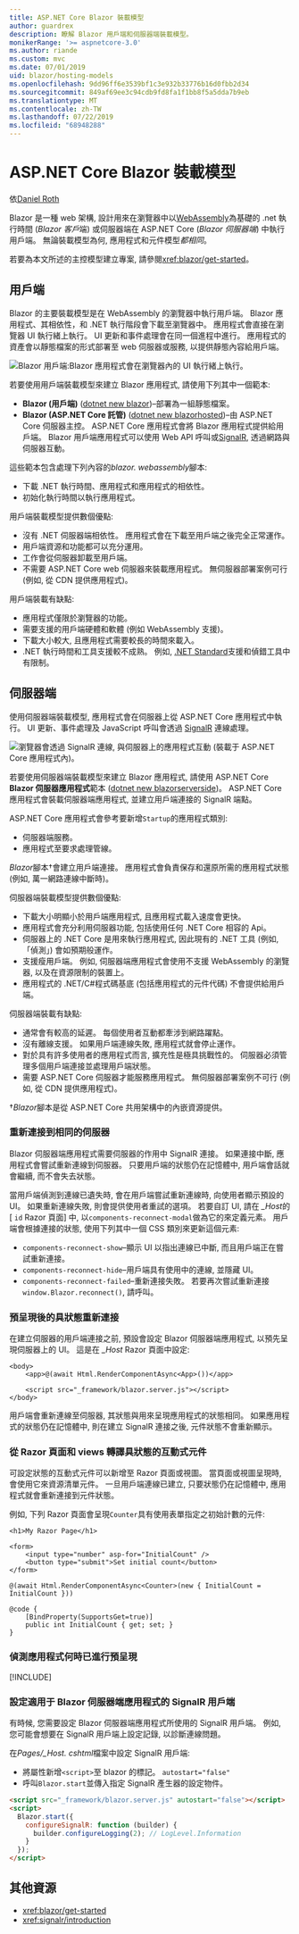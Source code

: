 ```yaml
---
title: ASP.NET Core Blazor 裝載模型
author: guardrex
description: 瞭解 Blazor 用戶端和伺服器端裝載模型。
monikerRange: '>= aspnetcore-3.0'
ms.author: riande
ms.custom: mvc
ms.date: 07/01/2019
uid: blazor/hosting-models
ms.openlocfilehash: 9dd96ff6e3539bf1c3e932b33776b16d0fbb2d34
ms.sourcegitcommit: 849af69ee3c94cdb9fd8fa1f1bb8f5a5dda7b9eb
ms.translationtype: MT
ms.contentlocale: zh-TW
ms.lasthandoff: 07/22/2019
ms.locfileid: "68948288"
---
```

# <a name="aspnet-core-blazor-hosting-models"></a>ASP.NET Core Blazor 裝載模型

依[Daniel Roth](https://github.com/danroth27)

Blazor 是一種 web 架構, 設計用來在瀏覽器中以[WebAssembly](https://webassembly.org/)為基礎的 .net 執行時間 (*Blazor 客戶*端) 或伺服器端在 ASP.NET Core (*Blazor 伺服器端*) 中執行用戶端。 無論裝載模型為何, 應用程式和元件模型*都相同*。

若要為本文所述的主控模型建立專案, 請參閱<xref:blazor/get-started>。

## <a name="client-side"></a>用戶端

Blazor 的主要裝載模型是在 WebAssembly 的瀏覽器中執行用戶端。 Blazor 應用程式、其相依性，和 .NET 執行階段會下載至瀏覽器中。 應用程式會直接在瀏覽器 UI 執行緒上執行。 UI 更新和事件處理會在同一個進程中進行。 應用程式的資產會以靜態檔案的形式部署至 web 伺服器或服務, 以提供靜態內容給用戶端。

![Blazor 用戶端:Blazor 應用程式會在瀏覽器內的 UI 執行緒上執行。](hosting-models/_static/client-side.png)

若要使用用戶端裝載模型來建立 Blazor 應用程式, 請使用下列其中一個範本:

* **Blazor (用戶端)** ([dotnet new blazor](/dotnet/core/tools/dotnet-new))&ndash;部署為一組靜態檔案。
* **Blazor (ASP.NET Core 託管)** ([dotnet new blazorhosted](/dotnet/core/tools/dotnet-new))&ndash;由 ASP.NET Core 伺服器主控。 ASP.NET Core 應用程式會將 Blazor 應用程式提供給用戶端。 Blazor 用戶端應用程式可以使用 Web API 呼叫或[SignalR](xref:signalr/introduction), 透過網路與伺服器互動。

這些範本包含處理下列內容的*blazor. webassembly*腳本:

* 下載 .NET 執行時間、應用程式和應用程式的相依性。
* 初始化執行時間以執行應用程式。

用戶端裝載模型提供數個優點:

* 沒有 .NET 伺服器端相依性。 應用程式會在下載至用戶端之後完全正常運作。
* 用戶端資源和功能都可以充分運用。
* 工作會從伺服器卸載至用戶端。
* 不需要 ASP.NET Core web 伺服器來裝載應用程式。 無伺服器部署案例可行 (例如, 從 CDN 提供應用程式)。

用戶端裝載有缺點:

* 應用程式僅限於瀏覽器的功能。
* 需要支援的用戶端硬體和軟體 (例如 WebAssembly 支援)。
* 下載大小較大, 且應用程式需要較長的時間來載入。
* .NET 執行時間和工具支援較不成熟。 例如, [.NET Standard](/dotnet/standard/net-standard)支援和偵錯工具中有限制。

## <a name="server-side"></a>伺服器端

使用伺服器端裝載模型, 應用程式會在伺服器上從 ASP.NET Core 應用程式中執行。 UI 更新、事件處理及 JavaScript 呼叫會透過 [SignalR](xref:signalr/introduction) 連線處理。

![瀏覽器會透過 SignalR 連線, 與伺服器上的應用程式互動 (裝載于 ASP.NET Core 應用程式內)。](hosting-models/_static/server-side.png)

若要使用伺服器端裝載模型來建立 Blazor 應用程式, 請使用 ASP.NET Core **Blazor 伺服器應用程式**範本 ([dotnet new blazorserverside](/dotnet/core/tools/dotnet-new))。 ASP.NET Core 應用程式會裝載伺服器端應用程式, 並建立用戶端連接的 SignalR 端點。

ASP.NET Core 應用程式會參考要新增`Startup`的應用程式類別:

* 伺服器端服務。
* 應用程式至要求處理管線。

*Blazor*腳本&dagger;會建立用戶端連接。 應用程式會負責保存和還原所需的應用程式狀態 (例如, 萬一網路連線中斷時)。

伺服器端裝載模型提供數個優點:

* 下載大小明顯小於用戶端應用程式, 且應用程式載入速度會更快。
* 應用程式會充分利用伺服器功能, 包括使用任何 .NET Core 相容的 Api。
* 伺服器上的 .NET Core 是用來執行應用程式, 因此現有的 .NET 工具 (例如, 「偵測」) 會如預期般運作。
* 支援瘦用戶端。 例如, 伺服器端應用程式會使用不支援 WebAssembly 的瀏覽器, 以及在資源限制的裝置上。
* 應用程式的 .NET/C#程式碼基底 (包括應用程式的元件代碼) 不會提供給用戶端。

伺服器端裝載有缺點:

* 通常會有較高的延遲。 每個使用者互動都牽涉到網路躍點。
* 沒有離線支援。 如果用戶端連線失敗, 應用程式就會停止運作。
* 對於具有許多使用者的應用程式而言, 擴充性是極具挑戰性的。 伺服器必須管理多個用戶端連接並處理用戶端狀態。
* 需要 ASP.NET Core 伺服器才能服務應用程式。 無伺服器部署案例不可行 (例如, 從 CDN 提供應用程式)。

&dagger;*Blazor*腳本是從 ASP.NET Core 共用架構中的內嵌資源提供。

### <a name="reconnection-to-the-same-server"></a>重新連接到相同的伺服器

Blazor 伺服器端應用程式需要伺服器的作用中 SignalR 連接。 如果連接中斷, 應用程式會嘗試重新連線到伺服器。 只要用戶端的狀態仍在記憶體中, 用戶端會話就會繼續, 而不會失去狀態。
 
當用戶端偵測到連線已遺失時, 會在用戶端嘗試重新連線時, 向使用者顯示預設的 UI。 如果重新連線失敗, 則會提供使用者重試的選項。 若要自訂 UI, 請在 *_Host*的 [ `id` Razor 頁面] 中, 以`components-reconnect-modal`做為它的來定義元素。 用戶端會根據連接的狀態, 使用下列其中一個 CSS 類別來更新這個元素:
 
* `components-reconnect-show`&ndash;顯示 UI 以指出連線已中斷, 而且用戶端正在嘗試重新連接。
* `components-reconnect-hide`&ndash;用戶端具有使用中的連線, 並隱藏 UI。
* `components-reconnect-failed`&ndash;重新連接失敗。 若要再次嘗試重新連接`window.Blazor.reconnect()`, 請呼叫。

### <a name="stateful-reconnection-after-prerendering"></a>預呈現後的具狀態重新連接
 
在建立伺服器的用戶端連接之前, 預設會設定 Blazor 伺服器端應用程式, 以預先呈現伺服器上的 UI。 這是在 *_Host* Razor 頁面中設定:
 
```cshtml
<body>
    <app>@(await Html.RenderComponentAsync<App>())</app>
 
    <script src="_framework/blazor.server.js"></script>
</body>
```
 
用戶端會重新連線至伺服器, 其狀態與用來呈現應用程式的狀態相同。 如果應用程式的狀態仍在記憶體中, 則在建立 SignalR 連接之後, 元件狀態不會重新顯示。

### <a name="render-stateful-interactive-components-from-razor-pages-and-views"></a>從 Razor 頁面和 views 轉譯具狀態的互動式元件
 
可設定狀態的互動式元件可以新增至 Razor 頁面或視圖。 當頁面或視圖呈現時, 會使用它來資源清單元件。 一旦用戶端連線已建立, 只要狀態仍在記憶體中, 應用程式就會重新連接到元件狀態。
 
例如, 下列 Razor 頁面會呈現`Counter`具有使用表單指定之初始計數的元件:
 
```cshtml
<h1>My Razor Page</h1>

<form>
    <input type="number" asp-for="InitialCount" />
    <button type="submit">Set initial count</button>
</form>
 
@(await Html.RenderComponentAsync<Counter>(new { InitialCount = InitialCount }))
 
@code {
    [BindProperty(SupportsGet=true)]
    public int InitialCount { get; set; }
}
```

### <a name="detect-when-the-app-is-prerendering"></a>偵測應用程式何時已進行預呈現
 
[!INCLUDE[](~/includes/blazor-prerendering.md)]

### <a name="configure-the-signalr-client-for-blazor-server-side-apps"></a>設定適用于 Blazor 伺服器端應用程式的 SignalR 用戶端
 
有時候, 您需要設定 Blazor 伺服器端應用程式所使用的 SignalR 用戶端。 例如, 您可能會想要在 SignalR 用戶端上設定記錄, 以診斷連線問題。
 
在*Pages/_Host. cshtml*檔案中設定 SignalR 用戶端:

* 將屬性新增`<script>`至 blazor 的標記。 `autostart="false"`
* 呼叫`Blazor.start`並傳入指定 SignalR 產生器的設定物件。
 
```html
<script src="_framework/blazor.server.js" autostart="false"></script>
<script>
  Blazor.start({
    configureSignalR: function (builder) {
      builder.configureLogging(2); // LogLevel.Information
    }
  });
</script>
```

## <a name="additional-resources"></a>其他資源

* <xref:blazor/get-started>
* <xref:signalr/introduction>
